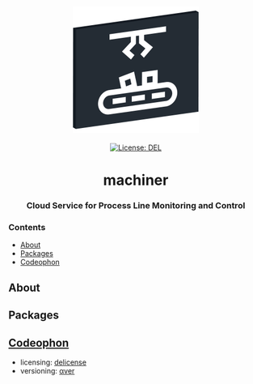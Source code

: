 <p align="center">
    <img src="https://raw.githubusercontent.com/plurid/machiner/master/about/identity/machiner-logo.png" height="250px">
    <br />
    <br />
    <a target="_blank" href="https://github.com/plurid/machiner/blob/master/LICENSE">
        <img src="https://img.shields.io/badge/license-DEL-blue.svg?colorB=1380C3&style=for-the-badge" alt="License: DEL">
    </a>
</p>



<h1 align="center">
    machiner
</h1>


<h3 align="center">
    Cloud Service for Process Line Monitoring and Control
</h3>



### Contents

+ [About](#about)
+ [Packages](#packages)
+ [Codeophon](#codeophon)



## About




## Packages




## [Codeophon](https://github.com/ly3xqhl8g9/codeophon)

+ licensing: [delicense](https://github.com/ly3xqhl8g9/delicense)
+ versioning: [αver](https://github.com/ly3xqhl8g9/alpha-versioning)
